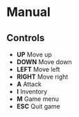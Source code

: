 # Manual
## Controls
* **UP** Move up
* **DOWN** Move down
* **LEFT** Move left
* **RIGHT** Move right
* **A** Attack
* **I** Inventory
* **M** Game menu
* **ESC** Quit game